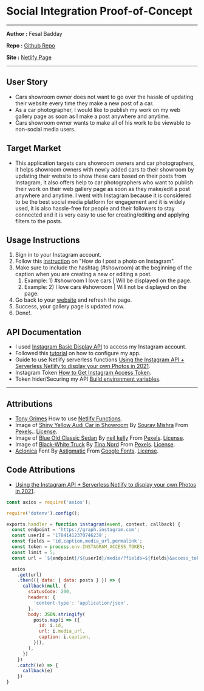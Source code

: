 # Social Integration Proof-of-Concept

---

**Author :** Fesal Badday

**Repo :** [Github Repo](https://github.com/FesalBadday/Instagram-Integration)

**Site :** [Netlify Page](https://cpnt270-a3.netlify.app)

---

## User Story
- Cars showroom owner does not want to go over the hassle of updating their website every time they make a new post of a car. 
- As a car photographer, I would like to publish my work on my web gallery page as soon as I make a post anywhere and anytime.
- Cars showroom owner wants to make all of his work to be viewable to non-social media users.


## Target Market
- This application targets cars showroom owners and car photographers, it helps showroom owners with newly added cars to their showroom by updating their website to show these cars based on their posts from Instagram, it also offers help to car photographers who want to publish their work on their web gallery page as soon as they make/edit a post anywhere and anytime. I went with Instagram because it is considered to be the best social media platform for engagement and it is widely used, it is also hassle-free for people and their followers to stay connected and it is very easy to use for creating/editing and applying filters to the posts.


## Usage Instructions 
1. Sign in to your Instagram account.
2. Follow this [instruction](https://help.instagram.com/442418472487929) on "How do I post a photo on Instagram".
3. Make sure to include the hashtag (#showroom) at the beginning of the caption when you are creating a new or editing a post.
    1. Example: 1) #showroom I love cars | Will be displayed on the page.
    2. Example: 2) I love cars #showroom | Will not be displayed on the page.
4. Go back to your [website](https://cpnt270-a3.netlify.app) and refresh the page.
5. Success, your gallery page is updated now.
6. Done!.


## API Documentation
- I used [Instagram Basic Display API](https://developers.facebook.com/docs/instagram-basic-display-api) to access my Instagram account.
- Followed this [tutorial](https://developers.facebook.com/docs/instagram-basic-display-api/getting-started) on how to configure my app.
- Guide to use Netlify serverless functions [Using the Instagram API + Serverless Netlify to display your own Photos in 2021](https://sait-wbdv.github.io/fall-2021/courses/dsgn270/day07/).
- Instagram Token [How to Get Instagram Access Token](https://docs.oceanwp.org/article/487-how-to-get-instagram-access-token).
- Token hider/Securing my API [Build environment variables](https://docs.netlify.com/configure-builds/environment-variables/).

---

## Attributions
- [Tony Grimes](https://github.com/acidtone) How to use [Netlify Functions](https://github.com/acidtone/hello-netlify-functions).
- Image of [Shiny Yellow Audi Car in Showroom](https://www.pexels.com/photo/shiny-yellow-audi-car-in-showroom-1149831) By [Sourav Mishra](https://www.pexels.com/@photosbymishra) From [Pexels](https://www.pexels.com).. [License](https://www.pexels.com/license).
- Image of [Blue Old Classic Sedan](https://www.pexels.com/photo/blue-sedan-712618) By [neil kelly](https://www.pexels.com/@peely) From [Pexels](https://www.pexels.com). [License](https://www.pexels.com/license).
- Image of [Black-White Truck](https://www.pexels.com/photo/single-cab-pickup-truck-797570) By [Tina Nord](https://www.pexels.com/@nord6) From [Pexels](https://www.pexels.com). [License](https://www.pexels.com/license).
- [Aclonica](https://fonts.google.com/specimen/Aclonica) Font By [Astigmatic](https://fonts.google.com/?query=Astigmatic) From [Google Fonts](https://fonts.google.com). [License](https://developers.google.com/fonts).


## Code Attributions
- [Using the Instagram API + Serverless Netlify to display your own Photos in 2021](https://sait-wbdv.github.io/fall-2021/courses/dsgn270/day07/).

```js
const axios = require('axios');

require('dotenv').config();

exports.handler = function instagram(event, context, callback) {
  const endpoint = 'https://graph.instagram.com';
  const userId = '17841412370746239';
  const fields = 'id,caption,media_url,permalink';
  const token = process.env.INSTAGRAM_ACCESS_TOKEN;
  const limit = 5;
  const url = `${endpoint}/${userId}/media/?fields=${fields}&access_token=${token}&count=${limit}`;

  axios
    .get(url)
    .then(({ data: { data: posts } }) => {
      callback(null, {
        statusCode: 200,
        headers: {
          'content-type': 'application/json',
        },
        body: JSON.stringify(
          posts.map(i => ({
            id: i.id,
            url: i.media_url,
            caption: i.caption,
          })),
        ),
      })
    })
    .catch((e) => {
      callback(e)
    })
}
```